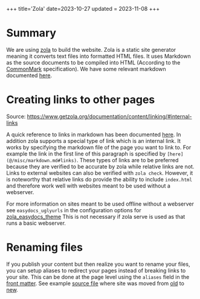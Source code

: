 +++
title='Zola'
date=2023-10-27
updated = 2023-11-08
+++

# Summary

We are using [zola](https://www.getzola.org/) to build the website.
Zola is a static site generator meaning it converts text files into formatted HTML files.
It uses Markdown as the source documents to be compiled into HTML (According to the [CommonMark](https://commonmark.org/help) specification).
We have some relevant markdown documented [here](@/misc/markdown.md).

# Creating links to other pages

Source: <https://www.getzola.org/documentation/content/linking/#internal-links>

A quick reference to links in markdown has been documented [here](@/misc/markdown.md#links).
In addition zola supports a special type of link which is an internal link.
It works by specifying the markdown file of the page you want to link to.
For example the link in the first line of this paragraph is specified by `[here](@/misc/markdown.md#links)`.
These types of links are to be preferred because they are verified to be accurate by zola while relative links are not.
Links to external websites can also be verified with `zola check`.
However, it is noteworthy that relative links do provide the ability to include `index.html` and therefore work well
with websites meant to be used without a webserver.

For more information on sites meant to be used offline without a webserver see `easydocs_uglyurls` in the configuration options for [zola_easydocs_theme](https://github.com/codeandmedia/zola_easydocs_theme#provided-configurations-options)
This is not necessary if zola serve is used as that runs a basic webserver.

# Renaming files

If you publish your content but then realize you want to rename your files, you can setup aliases to redirect your pages instead of breaking links to your site.
This can be done at the page level using the `aliases` field in the [front matter](https://www.getzola.org/documentation/content/page/#front-matter). See example [source file](https://github.com/c-git/c-git.github.io/blob/main/content/rust/pattern_typestate.md?plain=1) where site was moved from [old](https://c-git.github.io/rust/typestate/) to [new](https://c-git.github.io/rust/pattern-typestate/).
